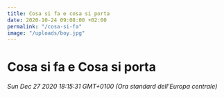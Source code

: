 ```yaml
---
title: Cosa si fa e cosa si porta
date: 2020-10-24 09:08:00 +02:00
permalink: "/cosa-si-fa"
image: "/uploads/boy.jpg"
---
```


# Cosa si fa e Cosa si porta

_Sun Dec 27 2020 18:15:31 GMT+0100 (Ora standard dell’Europa centrale)_